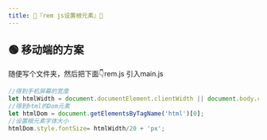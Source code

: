 ```yaml
---
title: 🍉『rem js设置根元素』🍉
---
```


## 🟢 移动端的方案 

随便写个文件夹，然后把下面👇rem.js 引入main.js
```js
//得到手机屏幕的宽度
let htmlWidth = document.documentElement.clientWidth || document.body.clientWidth;
//得到html的Dom元素
let htmlDom = document.getElementsByTagName('html')[0];
//设置根元素字体大小
htmlDom.style.fontSize= htmlWidth/20 + 'px';
```